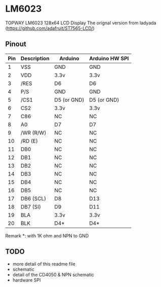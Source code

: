 # LM6023
TOPWAY LM6023 128x64 LCD Display
The orignal version from ladyada (https://github.com/adafruit/ST7565-LCD/)

## Pinout
| Pin | Description | Arduino | Arduino HW SPI |
| --- | --- | --- | --- |
| 1 | VSS | GND | GND |
| 2 | VDD | 3.3v | 3.3v |
| 3 | /RES | D6 | D6 |
| 4 | P/S | GND | GND |
| 5 | /CS1 | D5 (or GND) | D5 (or GND) |
| 6 | CS2 | 3.3v | 3.3v |
| 7 | C86 | NC | NC |
| 8 | A0 | D7 | D7 |
| 9 | /WR (R/W) | NC | NC |
| 10 | /RD (E) | NC | NC |
| 11 | DB0 | NC | NC |
| 12 | DB1 | NC | NC |
| 13 | DB2 | NC | NC |
| 14 | DB3 | NC | NC |
| 15 | DB4 | NC | NC |
| 16 | DB5 | NC | NC |
| 17 | DB6 (SCL) | D8 | D13 |
| 18 | DB7 (SI) | D9 | D11 |
| 19 | BLA | 3.3v | 3.3v |
| 20 | BLK | D4* | D4* |

Remark *: with 1K ohm and NPN to GND

## TODO
- more detail of this readme file
- schematic
- detail of the CD4050 & NPN schematic
- hardware SPI
